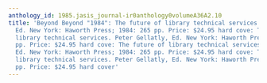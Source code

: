 ```yaml
---
anthology_id: 1985.jasis_journal-ir0anthology0volumeA36A2.10
title: 'Beyond Beyond "1984": The future of library technical services. Peter Gellatly,
  Ed. New York: Haworth Press; 1984: 265 pp. Price: $24.95 hard cove: The future of
  library technical services. Peter Gellatly, Ed. New York: Haworth Press; 1984: 265
  pp. Price: $24.95 hard cove: The future of library technical services. Peter Gellatly,
  Ed. New York: Haworth Press; 1984: 265 pp. Price: $24.95 hard cove: The future of
  library technical services. Peter Gellatly, Ed. New York: Haworth Press; 1984: 265
  pp. Price: $24.95 hard cover'
---
```

